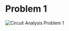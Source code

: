 # Problem 1

![Circuit Analysis Problem 1](circuit_analysis/circuit_analysis_problem_set/problem_1/images/problem-1.png)
